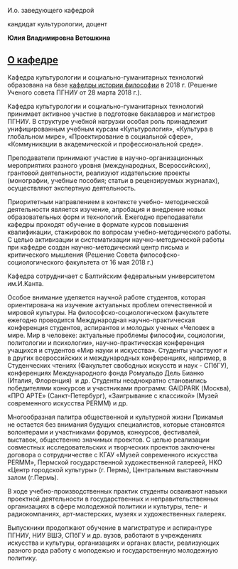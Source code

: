 И.о. заведующего кафедрой
   

 кандидат культурологии, доцент
   

**Юлия Владимировна Ветошкина** 
  


  
[О кафедре](http://www.psu.ru/fakultety/filosofsko-sotsiologicheskij-fakultet/kafedry/kafedra-kulturologii-i-sotsialno-gumanitarnykh-tekhnologij/o-kafedre)
------------------------------------------------------------------------------------------------------------------------------------------




 Кафедра культурологии и социально-гуманитарных технологий образована на базе
 [кафедры истории философии](http://www.psu.ru/fakultety/filosofsko-sotsiologicheskij-fakultet/kafedry/kafedra-istorii-filosofii) 
 в 2018 г. (Решение Ученого совета ПГНИУ от 28 марта 2018 г.).
   

  

 Кафедра культурологии и социально-гуманитарных технологий принимает активное участие в подготовке бакалавров и магистров ПГНИУ. В структуре учебной нагрузки особая роль принадлежит унифицированным учебным курсам «Культурология», «Культура в глобальном мире», «Проектирование в социальной сфере», «Коммуникации в академической и профессиональной среде».
   

  

 Преподаватели принимают участие в научно-организационных мероприятиях разного уровня (международных, Всероссийских), грантовой деятельности, реализуют издательские проекты (монографии, учебные пособия; статьи в рецензируемых журналах), осуществляют экспертную деятельность.
   

  

 Приоритетным направлением в контексте учебно- методической деятельности является изучение, апробация и внедрение новых образовательных форм и технологий. Ежегодно преподаватели кафедры проходят обучение в формате курсов повышения квалификации, стажировок по вопросам учебно-методического работы. С целью активизации и систематизации научно-методической работы при кафедре создан научно-методический центр письма и критического мышления (Решение Совета философско-социологического факультета от 16 мая 2018 г.)
   

  

 Кафедра сотрудничает с Балтийским федеральным университетом им.И.Канта.
   

  

 Особое внимание уделяется научной работе студентов, которая ориентирована на изучение актуальных проблем отечественной и мировой культуры. На философско-социологическом факультете ежегодно проводится Международная научно-практическая конференция студентов, аспирантов и молодых ученых «Человек в мире. Мир в человеке: актуальные проблемы философии, социологии, политологии и психологии», научно-практическая конференция учащихся и студентов «Мир науки и искусства». Студенты участвуют и в других всероссийских и международных конференциях, например, в Студенческих чтениях (Факультет свободных искусств и наук - СПбГУ), конференциях Международного фонда Ромуальдо Дель Бианко (Италия, Флоренция)  и др. Студенты неоднократно становились победителями конкурсов и участниками программ: GAIDPARK (Москва), «ПРО АРТЕ» (Санкт-Петербург), «Заигрывание с классикой» (Музей современного искусства PERMM) и др.
   

  

 Многообразная палитра общественной и культурной жизни Прикамья не остается без внимания будущих специалистов, которые становятся волонтерами и участниками форумов, конкурсов, фестивалей, выставок, общественно значимых проектов. С целью реализации совместных исследовательских и творческих проектов заключены договора о сотрудничестве с КГАУ «Музей современного искусства PERMM», Пермской государственной художественной галереей, НКО «Центр городской культуры» (г. Пермь), Центральным выставочным залом (г.Пермь).
   

  

 В ходе учебно-производственных практик студенты осваивают навыки проектной деятельности в государственных и неправительственных организациях в сфере молодежной политики и культуры, теле- и радиокомпаниях, арт-мастерских, музеях и художественных галереях.
   

  

 Выпускники продолжают обучение в магистратуре и аспирантуре ПГНИУ, НИУ ВШЭ, СПбГУ и др. вузов, работают в учреждениях искусства и культуры, организациях и органах власти, реализующих разного рода работу с молодежью и государственную молодежную политику.
